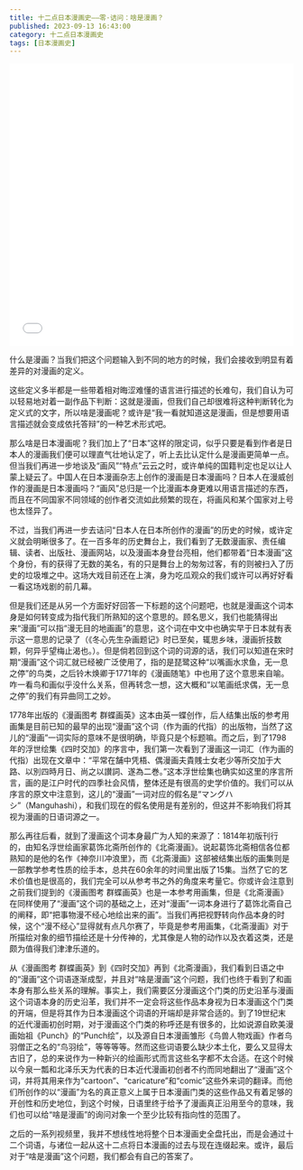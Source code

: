 ```yaml
---
title: 十二点日本漫画史——零·诘问：啥是漫画？
published: 2023-09-13 16:43:00
category: 十二点日本漫画史
tags: [日本漫画史]
---
```


<iframe src="//player.bilibili.com/player.html?aid=905903904&bvid=BV1FP4y167cu&cid=982439474&p=1&autoplay=0" width="100%" height="500" scrolling="no" border="0" frameborder="no" framespacing="0" allowfullscreen="true"> </iframe>

什么是漫画？当我们把这个问题输入到不同的地方的时候，我们会接收到明显有着差异的对漫画的定义。

这些定义多半都是一些带着相对晦涩难懂的语言进行描述的长难句，我们自认为可以轻易地对着一副作品下判断：这就是漫画，但我们自己却很难将这种判断转化为定义式的文字，所以啥是漫画呢？或许是“我一看就知道这是漫画，但是想要用语言描述就会变成依托答辩”的一种艺术形式吧。

那么啥是日本漫画呢？我们加上了“日本”这样的限定词，似乎只要是看到作者是日本人的漫画我们便可以理直气壮地认定了，听上去比认定什么是漫画更简单一点。但当我们再进一步地谈及“画风”“特点”云云之时，或许单纯的国籍判定也足以让人蒙上疑云了。中国人在日本漫画杂志上创作的漫画是日本漫画吗？日本人在漫威创作的漫画是日本漫画吗？“画风”总归是一个比漫画本身更难以用语言描述的东西，而且在不同国家不同领域的创作者交流如此频繁的现在，将画风和某个国家对上号也太怪异了。

不过，当我们再进一步去诘问“日本人在日本所创作的漫画”的历史的时候，或许定义就会明晰很多了。在一百多年的历史舞台上，我们看到了无数漫画家、责任编辑、读者、出版社、漫画网站，以及漫画本身登台亮相，他们都带着“日本漫画”这个身份，有的获得了无数的美名，有的只是舞台上的匆匆过客，有的则被扫入了历史的垃圾堆之中。这场大戏目前还在上演，身为吃瓜观众的我们或许可以再好好看一看这场戏剧的前几幕。

但是我们还是从另一个方面好好回答一下标题的这个问题吧，也就是漫画这个词本身是如何转变成为指代我们所熟知的这个意思的。顾名思义，我们也能猜得出来“漫画”可以指“漫无目的地画画”的意思，这个词在中文中也确实早于日本就有表示这一意思的记录了（《冬心先生杂画题记》时已至矣，辄思乡味，漫画折技数颗，何异乎望梅止渴也。）。但是倘若回到这个词的词源的话，我们可以知道在宋时期“漫画”这个词汇就已经被广泛使用了，指的是琵鹭这种“以嘴画水求鱼，无一息之停”的鸟类，之后铃木焕卿于1771年的《漫画随笔》中也用了这个意思来自喻。咋一看鸟和画似乎没什么关系，但再转念一想，这大概和“以笔画纸求偶，无一息之停”的我们有异曲同工之妙。

1778年出版的《漫画图考 群蝶画英》这本由英一蝶创作，后人结集出版的参考用画集是目前已知的最早的出现“漫画”这个词（作为画的代指）的出版物，当然了这儿的“漫画”一词实际的意味不是很明确，毕竟只是个标题嘛。而之后，到了1798年的浮世绘集《四时交加》的序言中，我们第一次看到了漫画这一词汇（作为画的代指）出现在文章中：“平常在舗中凭梧、偶漫画夫貴賎士女老少等所交加于大路、以別四時月日、尚之以讃詞、遂為二巻。”这本浮世绘集也确实如这里的序言所言，画的是江户时代的四季社会风情，整体还是有很高的史学价值的。我们可以从序言的原文中注意到，这儿的“漫画”一词对应的假名是“マングハシ”（Manguhashi），和我们现在的假名使用是有差别的，但这并不影响我们将其视为漫画的日语词源之一。

那么再往后看，就到了漫画这个词本身最广为人知的来源了：1814年初版刊行的，由知名浮世绘画家葛饰北斋所创作的《北斋漫画》。说起葛饰北斋相信各位都熟知的是他的名作《神奈川冲浪里》，而《北斋漫画》这部被结集出版的画集则是一部教学参考性质的绘手本，总共在60余年的时间里出版了15集。当然了它的艺术价值也是很高的，我们完全可以从参考书之外的角度来考量它。你或许会注意到之前我们提到的《漫画图考 群蝶画英》也是一本参考用画集，但是《北斋漫画》在同样使用了“漫画”这个词的基础之上，还对“漫画”一词本身进行了葛饰北斋自己的阐释，即“把事物漫不经心地绘出来的画”。当我们再把视野转向作品本身的时候，这个“漫不经心”显得就有点凡尔赛了，毕竟是参考用画集，《北斋漫画》对于所描绘对象的细节描绘还是十分传神的，尤其像是人物的动作以及衣着这类，还是颇为值得我们津津乐道的。

从《漫画图考 群蝶画英》到《四时交加》再到《北斋漫画》，我们看到日语之中的“漫画”这个词语逐渐成型，并且对“啥是漫画”这个问题，我们也终于看到了和画本身有那么些关系的理解。事实上，我们需要区分漫画这个门类的历史沿革与漫画这个词语本身的历史沿革，我们并不一定会将这些作品本身视为日本漫画这个门类的开端，但是将其作为日本漫画这个词语的开端却是非常合适的。到了19世纪末的近代漫画初创时期，对于漫画这个门类的称呼还是有很多的，比如说源自欧美漫画始祖《Punch》的“Punch绘”，以及源自日本漫画雏形《鸟兽人物戏画》作者鸟羽僧正之名的“鸟羽绘”，等等等等。然而这些词语要么缺少本土化，要么又显得太古旧了，总的来说作为一种新兴的绘画形式而言这些名字都不太合适。在这个时候以今泉一瓢和北泽乐天为代表的日本近代漫画初创者不约而同地翻出了“漫画”这个词，并将其用来作为“cartoon”、“caricature”和“comic”这些外来词的翻译。而他们所创作的以“漫画”为名的真正意义上属于日本漫画门类的这些作品又有着足够的开创性和历史地位，到这个时候，日语里终于给予了漫画真正沿用至今的意味，我们也可以给“啥是漫画”的询问对象一个至少比较有指向性的范围了。

之后的一系列视频里，我并不想线性地将整个日本漫画史全盘托出，而是会通过十二个词语，与诸位一起从这十二点将日本漫画的过去与现在连缀起来。或许，最后对于“啥是漫画”这个问题，我们都会有自己的答案了。
